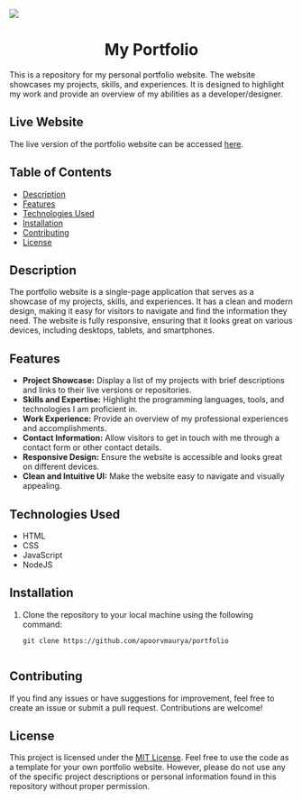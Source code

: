 ![](https://iili.io/HZQmPrg.png)
<h1 align="center">My Portfolio</h1>

This is a repository for my personal portfolio website. The website showcases my projects, skills, and experiences. It is designed to highlight my work and provide an overview of my abilities as a developer/designer.

## Live Website

The live version of the portfolio website can be accessed [here](https://apoorv.onrender.com).

## Table of Contents

- [Description](#description)
- [Features](#features)
- [Technologies Used](#technologies-used)
- [Installation](#installation)
- [Contributing](#contributing)
- [License](#license)

## Description

The portfolio website is a single-page application that serves as a showcase of my projects, skills, and experiences. It has a clean and modern design, making it easy for visitors to navigate and find the information they need. The website is fully responsive, ensuring that it looks great on various devices, including desktops, tablets, and smartphones.

## Features

- **Project Showcase:** Display a list of my projects with brief descriptions and links to their live versions or repositories.
- **Skills and Expertise:** Highlight the programming languages, tools, and technologies I am proficient in.
- **Work Experience:** Provide an overview of my professional experiences and accomplishments.
- **Contact Information:** Allow visitors to get in touch with me through a contact form or other contact details.
- **Responsive Design:** Ensure the website is accessible and looks great on different devices.
- **Clean and Intuitive UI:** Make the website easy to navigate and visually appealing.

## Technologies Used

- HTML
- CSS
- JavaScript
- NodeJS

## Installation

1. Clone the repository to your local machine using the following command:
   ```shell
   git clone https://github.com/apoorvmaurya/portfolio


## Contributing

If you find any issues or have suggestions for improvement, feel free to create an issue or submit a pull request. Contributions are welcome!

## License

This project is licensed under the [MIT License](LICENSE). Feel free to use the code as a template for your own portfolio website. However, please do not use any of the specific project descriptions or personal information found in this repository without proper permission.
